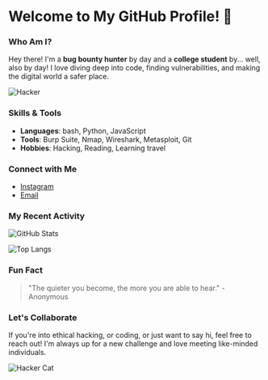 # Welcome to My GitHub Profile! 👾

### Who Am I?
Hey there! I'm a **bug bounty hunter** by day and a **college student** by... well, also by day! I love diving deep into code, finding vulnerabilities, and making the digital world a safer place.

![Hacker](https://media.giphy.com/media/hqU2KkjW5bE2v2Z7Q2/giphy.gif)

### Skills & Tools
- **Languages**: bash, Python, JavaScript
- **Tools**: Burp Suite, Nmap, Wireshark, Metasploit, Git
- **Hobbies**: Hacking, Reading, Learning travel

### Connect with Me
- [Instagram]()
- [Email](mailto:aswinsriram80@gmail.com)

### My Recent Activity
![GitHub Stats](https://github-readme-stats.vercel.app/api?username=yourusername&show_icons=true&theme=radical)

![Top Langs](https://github-readme-stats.vercel.app/api/top-langs/?username=yourusername&layout=compact&theme=radical)

### Fun Fact
> "The quieter you become, the more you are able to hear." - Anonymous

### Let's Collaborate
If you're into ethical hacking, or coding, or just want to say hi, feel free to reach out! I'm always up for a new challenge and love meeting like-minded individuals.

![Hacker Cat](https://media.giphy.com/media/3o7btPCcdNniyf0ArS/giphy.gif)
